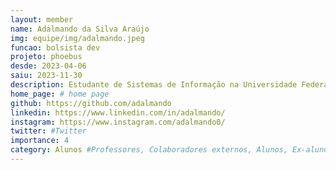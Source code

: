```yaml
---
layout: member
name: Adalmando da Silva Araújo
img: equipe/img/adalmando.jpeg
funcao: bolsista dev
projeto: phoebus 
desde: 2023-04-06
saiu: 2023-11-30
description: Estudante de Sistemas de Informação na Universidade Federal da Paraíba (UFPB) - Campus IV, em Rio Tinto-PB, atualmente trabalha com desenvolvimento Android usando Kotlin no projeto Phoebus. Apaixonado por tecnologia, esportes e esports, aos fins de semana costuma jogar FPS competitivo com os amigos, praticar exercícios físicos e assistir filmes/séries para recarregar as energias para a proxima semana de trabalho e estudos.
home_page: # home page
github: https://github.com/adalmando
linkedin: https://www.linkedin.com/in/adalmando/
instagram: https://www.instagram.com/adalmando0/
twitter: #Twitter
importance: 4
category: Alunos #Professores, Colaboradores externos, Alunos, Ex-alunos
---
```


